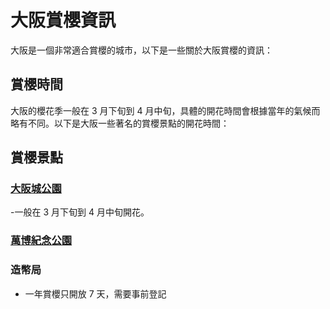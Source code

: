 # 大阪賞櫻資訊

大阪是一個非常適合賞櫻的城市，以下是一些關於大阪賞櫻的資訊：

## 賞櫻時間

大阪的櫻花季一般在 3 月下旬到 4 月中旬，具體的開花時間會根據當年的氣候而略有不同。以下是大阪一些著名的賞櫻景點的開花時間：

## 賞櫻景點

### [大阪城公園](/日本/大阪/景點/大阪城)

-一般在 3 月下旬到 4 月中旬開花。

### [萬博紀念公園](/日本/大阪/景點/萬博紀念公園)

### 造幣局

- 一年賞櫻只開放 7 天，需要事前登記
